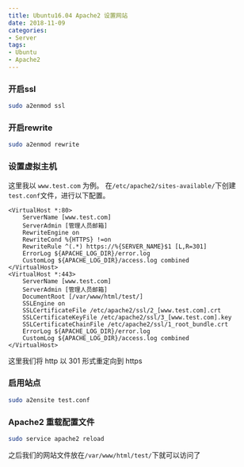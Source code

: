 ```yaml
---
title: Ubuntu16.04 Apache2 设置网站
date: 2018-11-09
categories:
- Server
tags:
- Ubuntu
- Apache2
---
```


### 开启ssl

```bash
sudo a2enmod ssl
```

### 开启rewrite

```bash
sudo a2enmod rewrite
```

### 设置虚拟主机

这里我以 `www.test.com` 为例。
在`/etc/apache2/sites-available/`下创建`test.conf`文件，进行以下配置。

<!-- more -->

```plaintext
<VirtualHost *:80>
    ServerName [www.test.com]
    ServerAdmin [管理人员邮箱]
    RewriteEngine on
    RewriteCond %{HTTPS} !=on
    RewriteRule ^(.*) https://%{SERVER_NAME}$1 [L,R=301]
    ErrorLog ${APACHE_LOG_DIR}/error.log
    CustomLog ${APACHE_LOG_DIR}/access.log combined
</VirtualHost>
<VirtualHost *:443>
    ServerName [www.test.com]
    ServerAdmin [管理人员邮箱]
    DocumentRoot [/var/www/html/test/]
    SSLEngine on
    SSLCertificateFile /etc/apache2/ssl/2_[www.test.com].crt
    SSLCertificateKeyFile /etc/apache2/ssl/3_[www.test.com].key
    SSLCertificateChainFile /etc/apache2/ssl/1_root_bundle.crt
    ErrorLog ${APACHE_LOG_DIR}/error.log
    CustomLog ${APACHE_LOG_DIR}/access.log combined
</VirtualHost>
```

这里我们将 http 以 301 形式重定向到 https

### 启用站点

```bash
sudo a2ensite test.conf
```

### Apache2 重载配置文件

```bash
sudo service apache2 reload
```

之后我们的网站文件放在`/var/www/html/test/`下就可以访问了
